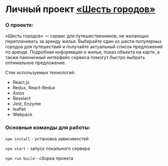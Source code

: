 # Личный проект [«Шесть городов»](https://aozubrilin.github.io/htmlacademy-six-cities/)

### О проекте:

«Шесть городов» — сервис для путешественников, не желающих переплачивать за аренду жилья. Выбирайте один из шести популярных городов для путешествий и получайте актуальный список предложений по аренде. Подробная информация о жилье, показ объекта на карте, а также лаконичный интерфейс сервиса помогут быстро выбрать оптимальное предложение.

Стек используемых технологий:
* React.js
* Redux, React-Redux
* Axios
* Reselect
* Jest, Enzyme
* leaflet
* Webpack

### Основные команды для работы:

`npm install` - установка зависимостей

`npm start` - запуск локального сервера

`npm run build` - сборка проекта
